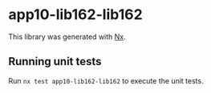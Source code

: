 # app10-lib162-lib162

This library was generated with [Nx](https://nx.dev).

## Running unit tests

Run `nx test app10-lib162-lib162` to execute the unit tests.
